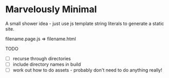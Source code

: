 # Marvelously Minimal

A small shower idea - just use js template string literals to generate a static site.

filename.page.js => filename.html

TODO

 - [ ] recurse through directories
 - [ ] include directory names in build
 - [ ] work out how to do assets - probably don't need to do anything really!